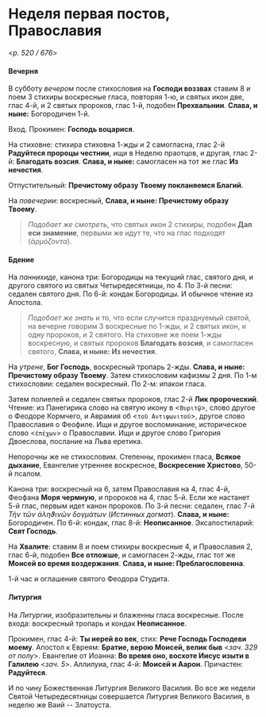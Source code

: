 
# Неделя первая постов, Православия

<*p. 520 / 676*>

#### Вечерня

В субботу *вечером* после стихословия на **Господи воззвах** ставим 8 и поем 3 стихиры воскресные гласа, 
повторяя 1-ю, и святых икон две, глас 4-й, и 2 святых пророков, глас 1-й, подобен **Прехвальнии**. 
**Слава, и ныне:** Богородичен 1-й. 

Вход. Прокимен: **Господь воцарися**. 

На стиховне: стихира стиховна 1-жды и 2 самогласна, глас 2-й **Радуйтеся пророцы честнии**, 
ищи в Неделю праотцов, и другая, глас 2-й: **Благодать возсия**. **Слава, и ныне:** самогласен 
на тот же глас **Из нечестия**. 

Отпустительный: **Пречистому образу Твоему покланяемся Благий**. 

На *повечерии*: воскресный, **Слава, и ныне: Пречистому образу Твоему**. 

> *Подобает же смотреть*, что святых икон 2 стихиры, подобен **Дал еси знамение**, первыми же идут те, 
> что на глас подходят (*ἁρμόζοντα*). 

#### Бдение

На *паннихиде*, канона три: Богородицы на текущий глас, святого дня, и другого святого из святых 
Четыредесятницы, по 4. 
По 3-й песни: седален святого дня. 
По 6-й: кондак Богородицы. 
И обычное чтение из Апостола. 

> *Подобает же знать* и то, что если случится празднуемый святой, на вечерне говорим 3 воскресные по 1-жды, 
> и 2 святых икон, и одну пророков, и 2 святого. На стиховне же поем 1-жды воскресную, и святых 
> пророков **Благодать возсия**, и самогласен святого, **Слава, и ныне: Из нечестия**. 

На *утрене*, **Бог Господь**, воскресный тропарь 2-жды. **Слава, и ныне: Пречистому образу Твоему**. 
Затем стихословим кафизмы 2 дня. 
По 1-м стихословии: седален воскресный. 
По 2-м: ипакои гласа. 

Затем полиелей и седален святых пророков, глас 2-й **Лик пророческий**. 
Чтение: из Панегирика слово на святую икону в <`Βυριτῷ`>, слово другое о Феодоре Кормчего, и Аврамия 
об <`τοῦ ̓Αντιφωνιτοῦ`>, другое слово Православия о Феофиле. Ищи и другое воспоминание, историческое слово 
<`ἐπέχων`> о Православии. Ищи и другое слово Григория Двоеслова, послание на Льва еретика. 

Непорочны же не стихословим. Степенны, прокимен гласа, **Всякое дыхание**, Евангелие утреннее воскресное, 
**Воскресение Христово**, 50-й псалом. 

Канона три: воскресный на 6, затем Православия на 4, глас 4-й, Феофана **Моря чермную**, и пророков на 4, 
глас 5-й. Если же настанет 5-й глас, первым идет канон пророков. 
По 3-й песни: седален, глас 7-й *Τὴν τῶν ἀληϑινῶν δογμάτων* (*Истинных догмат*). **Слава, и ныне:** Богородичен. 
По 6-й: кондак, глас 8-й: **Неописанное**. 
Эксапостиларий: **Свят Господь**. 

На **Хвалите**: ставим 8 и поем стихиры воскресные 4, и Православия 2, глас 6-й, подобен **Все отложше**, 
и самогласен 2-жды, глас тот же **Моисей во время воздержания**. **Слава, и ныне: Преблагословенна**. 

1-й час и оглашение святого Феодора Студита. 

#### Литургия

На *Литургии*, изобразительны и блаженны гласа воскресные. 
После входа: воскресный тропарь и кондак **Неописанное**. 

Прокимен, глас 4-й: **Ты иерей во век**, стих: **Рече Господь Господеви моему**. 
Апостол к Евреям: **Братие, верою Моисей, велик быв** <*зач. 329 от полу*>. 
Евангелие от Иоанна: **Во время оно, восхоте Иисус изыти в Галилею** <*зач. 5*>. 
Аллилуиа, глас 4-й: **Моисей и Аарон**. 
Причастен: **Радуйтеся**. 

И по чину Божественная Литургия Великого Василия. Во все же недели Святой Четыредесятницы совершается 
Литургия Великого Василия, в неделю же Ваий -- Златоуста. 
